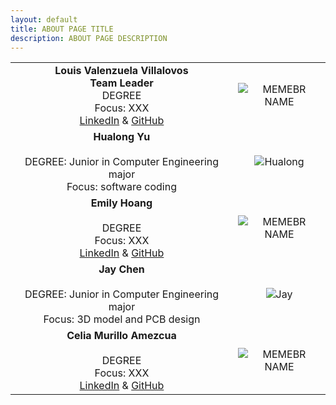 ```yaml
---
layout: default
title: ABOUT PAGE TITLE
description: ABOUT PAGE DESCRIPTION
---
```


| | |
|:---------------------------------------------------------------------------------------------------------------------------------------------:|:---------------------------------------------------:|
|**Louis Valenzuela Villalovos** <br/> **Team Leader** <br/> DEGREE <br/> Focus: XXX <br/> [LinkedIn](https://linkedIn.com) & [GitHub](https://github.com) | ![MEMEBR NAME]({{site.baseurl}}/assets/css/octocat.png) |
|**Hualong Yu** <br/>      <br/> DEGREE: Junior in Computer Engineering major <br/> Focus: software coding <br/>  | ![Hualong]({{site.baseurl}}/assets/css/Steven.jpg) |
|**Emily Hoang** <br/>       <br/> DEGREE <br/> Focus: XXX <br/> [LinkedIn](https://linkedIn.com)  & [GitHub](https://github.com) | ![MEMEBR NAME]({{site.baseurl}}/assets/css/octocat.png) |
|**Jay Chen** <br/>     <br/> DEGREE: Junior in Computer Engineering major <br/> Focus: 3D model and PCB design | ![Jay]({{site.baseurl}}/assets/css/JayChen.jpg) |
|**Celia Murillo Amezcua** <br/>                 <br/> DEGREE <br/> Focus: XXX <br/> [LinkedIn](https://linkedIn.com)  & [GitHub](https://github.com) | ![MEMEBR NAME]({{site.baseurl}}/assets/css/octocat.png) |

